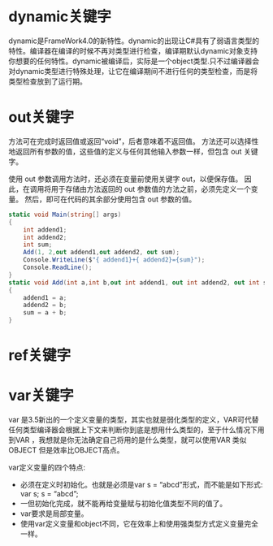 # dynamic关键字
dynamic是FrameWork4.0的新特性。dynamic的出现让C#具有了弱语言类型的特性。编译器在编译的时候不再对类型进行检查，编译期默认dynamic对象支持你想要的任何特性。dynamic被编译后，实际是一个object类型.只不过编译器会对dynamic类型进行特殊处理，让它在编译期间不进行任何的类型检查，而是将类型检查放到了运行期。

# out关键字
方法可在完成时返回值或返回“void”，后者意味着不返回值。 方法还可以选择性地返回所有参数的值，这些值的定义与任何其他输入参数一样，但包含 out 关键字。

使用 out 参数调用方法时，还必须在变量前使用关键字 out，以便保存值。 因此，在调用将用于存储由方法返回的 out 参数值的方法之前，必须先定义一个变量。 然后，即可在代码的其余部分使用包含 out 参数的值。

```csharp
static void Main(string[] args)
{
    int addend1;
    int addend2;
    int sum;
    Add(1, 2,out addend1,out addend2, out sum);
    Console.WriteLine($"{ addend1}+{ addend2}={sum}");
    Console.ReadLine();
}
static void Add(int a,int b,out int addend1, out int addend2, out int sum) 
{
    addend1 = a;
    addend2 = b;
    sum = a + b;
}
```

# ref关键字

# var关键字
var 是3.5新出的一个定义变量的类型，其实也就是弱化类型的定义，VAR可代替任何类型编译器会根据上下文来判断你到底是想用什么类型的，至于什么情况下用到VAR ，我想就是你无法确定自己将用的是什么类型，就可以使用VAR 类似 OBJECT 但是效率比OBJECT高点。

var定义变量的四个特点:

* 必须在定义时初始化。也就是必须是var s = “abcd”形式，而不能是如下形式: var s; s = “abcd”;
* 一但初始化完成，就不能再给变量赋与初始化值类型不同的值了。
* var要求是局部变量。
* 使用var定义变量和object不同，它在效率上和使用强类型方式定义变量完全一样。
